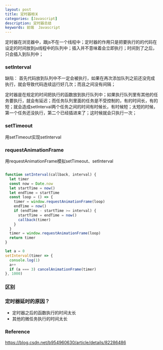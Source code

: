 ```yaml
---
layout: post
title: 定时器相关
categories: [Javascript]
description: 定时器总结
keywords: 前端  Javascript
---
```



定时器在浏览器中，跟js不在一个线程中；定时器的作用只是把要执行的的代码在设定的时间放到js线程中的队列中；插入并不意味着会立即执行；时间到了之后，只会插入到队列中；

### setInterval
缺陷：
  首先代码放到队列中不一定会被执行，如果在再次添加队列之前还没完成执行，就会导致代码连续运行好几次；而且之间没有间隔；

  定时器是在规定的时间把执行的函数放到执行队列中；如果执行队列里有其他的任务要执行，就会有延迟；而任务队列里面的任务是不受控制的，有的时间长，有的短；就会造成setInterval两个任务之间的时间有时候长，有时候短；太短的时候，第一个任务还没执行，第二个已经插进来了；这时候就会只执行一次；

### setTimeout

用setTimeout实现setInterval




### requestAnimationFrame

用requestAnimationFrame模拟setTimeout、setInterval

```javascript

function setInterval(callback, interval) {
  let timer
  const now = Date.now
  let startTime = now()
  let endTime = startTime
  const loop = () => {
    timer = window.requestAnimationFrame(loop)
    endTime = now()
    if (endTime - startTime >= interval) {
      startTime = endTime = now()
      callback(timer)
    }
  }
  timer = window.requestAnimationFrame(loop)
  return timer
}

let a = 0
setInterval(timer => {
  console.log(1)
  a++
  if (a === 3) cancelAnimationFrame(timer)
}, 1000)

```


###  区别

### 定时器延时的原因？
- 定时器之后的函数执行的时间太长
- 其他的微任务执行的时间太长


### Reference

https://blog.csdn.net/b954960630/article/details/82286486

